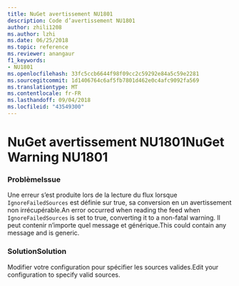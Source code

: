 ```yaml
---
title: NuGet avertissement NU1801
description: Code d’avertissement NU1801
author: zhili1208
ms.author: lzhi
ms.date: 06/25/2018
ms.topic: reference
ms.reviewer: anangaur
f1_keywords:
- NU1801
ms.openlocfilehash: 33fc5ccb6644f98f09cc2c59292e84a5c59e2281
ms.sourcegitcommit: 1d1406764c6af5fb7801d462e0c4afc9092fa569
ms.translationtype: MT
ms.contentlocale: fr-FR
ms.lasthandoff: 09/04/2018
ms.locfileid: "43549300"
---
```

# <a name="nuget-warning-nu1801"></a><span data-ttu-id="0a97c-103">NuGet avertissement NU1801</span><span class="sxs-lookup"><span data-stu-id="0a97c-103">NuGet Warning NU1801</span></span>

### <a name="issue"></a><span data-ttu-id="0a97c-104">Problème</span><span class="sxs-lookup"><span data-stu-id="0a97c-104">Issue</span></span>
<span data-ttu-id="0a97c-105">Une erreur s’est produite lors de la lecture du flux lorsque `IgnoreFailedSources` est définie sur true, sa conversion en un avertissement non irrécupérable.</span><span class="sxs-lookup"><span data-stu-id="0a97c-105">An error occurred when reading the feed when `IgnoreFailedSources` is set to true, converting it to a non-fatal warning.</span></span> <span data-ttu-id="0a97c-106">Il peut contenir n’importe quel message et générique.</span><span class="sxs-lookup"><span data-stu-id="0a97c-106">This could contain any message and is generic.</span></span>

### <a name="solution"></a><span data-ttu-id="0a97c-107">Solution</span><span class="sxs-lookup"><span data-stu-id="0a97c-107">Solution</span></span>
<span data-ttu-id="0a97c-108">Modifier votre configuration pour spécifier les sources valides.</span><span class="sxs-lookup"><span data-stu-id="0a97c-108">Edit your configuration to specify valid sources.</span></span>